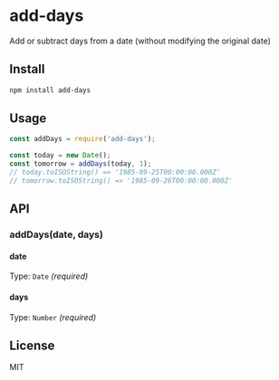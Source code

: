 # add-days

Add or subtract days from a date (without modifying the original date)

## Install

```sh
npm install add-days
```

## Usage

```js
const addDays = require('add-days');

const today = new Date();
const tomorrow = addDays(today, 1);
// today.toISOString() => '1985-09-25T00:00:00.000Z'
// tomorrow.toISOString() => '1985-09-26T00:00:00.000Z' 
```

## API

### addDays(date, days)

#### date

Type: `Date` _(required)_

#### days

Type: `Number` _(required)_

## License

MIT
